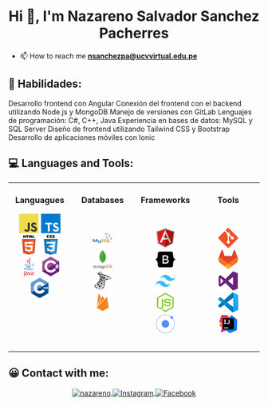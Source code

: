 
<h1 align="center">Hi 👋, I'm Nazareno Salvador Sanchez Pacherres</h1>

- 📫 How to reach me **nsanchezpa@ucvvirtual.edu.pe**

## 👀 Habilidades:
Desarrollo frontend con Angular
Conexión del frontend con el backend utilizando Node.js y MongoDB
Manejo de versiones con GitLab
Lenguajes de programación: C#, C++, Java
Experiencia en bases de datos: MySQL y SQL Server
Diseño de frontend utilizando Tailwind CSS y Bootstrap
Desarrollo de aplicaciones móviles con Ionic

## 💻 Languages and Tools:
<table align="center"><tr><td valign="top" width="25%" align="center">



### Languagues  
<div align="center">  
  <p>
  <img src="https://raw.githubusercontent.com/devicons/devicon/master/icons/javascript/javascript-original.svg" alt="javascript" width="40" height="40"/> </a>
  <img src="https://raw.githubusercontent.com/devicons/devicon/master/icons/typescript/typescript-original.svg" alt="typescript" width="40" height="40"/> </a>
  <img src="https://raw.githubusercontent.com/devicons/devicon/master/icons/html5/html5-original-wordmark.svg" alt="html5" width="40" height="40"/> </a>
  <img src="https://raw.githubusercontent.com/devicons/devicon/master/icons/css3/css3-original-wordmark.svg" alt="css3" width="40" height="40"/> </a>
  <img src="https://raw.githubusercontent.com/devicons/devicon/master/icons/java/java-original-wordmark.svg" alt="css3" width="40" height="40"/> </a>
  <img src="https://raw.githubusercontent.com/devicons/devicon/master/icons/csharp/csharp-original.svg" alt="C#" width="40" height="40"/> 
 <img src="https://raw.githubusercontent.com/devicons/devicon/master/icons/cplusplus/cplusplus-original.svg" alt="C++" width="40" height="40"/>
 </p>
</div>

</td><td valign="top" width="25%" align="center">

  
  
### Databases
<div align="center" style="padding:15px">  
  <p>
 <img src="https://raw.githubusercontent.com/devicons/devicon/master/icons/mysql/mysql-original-wordmark.svg" alt="mysql" width="40" height="40"/>
 <img src="https://raw.githubusercontent.com/devicons/devicon/master/icons/mongodb/mongodb-original-wordmark.svg" alt="mongodb" width="40" height="40"/> 
 <img src="https://raw.githubusercontent.com/devicons/devicon/master/icons/microsoftsqlserver/microsoftsqlserver-plain.svg" alt="SQL Server" width="40" height="40"/>
 <img src="https://raw.githubusercontent.com/devicons/devicon/master/icons/firebase/firebase-plain.svg" alt="Firebase" width="40" height="40"/>
 </p>
</div>

  
  
</td><td valign="top" width="25%" align="center">
  
### Frameworks
<div align="center" style="padding:15px">  
  <p>
<img src="https://raw.githubusercontent.com/devicons/devicon/master/icons/angularjs/angularjs-original.svg" alt="Angular" width="40" height="40"/>
<img src="https://raw.githubusercontent.com/devicons/devicon/master/icons/bootstrap/bootstrap-plain.svg" alt="Bootstrap" width="40" height="40"/>
<img src="https://raw.githubusercontent.com/devicons/devicon/master/icons/tailwindcss/tailwindcss-plain.svg" alt="Tailwind CSS" width="40" height="40"/>
<img src="https://raw.githubusercontent.com/devicons/devicon/master/icons/nodejs/nodejs-original.svg" alt="Node.js" width="40" height="40"/>
<img src="https://raw.githubusercontent.com/devicons/devicon/master/icons/ionic/ionic-original.svg" alt="Ionic" width="40" height="40"/>
  </p>
</div>
  
  
 
</td><td valign="top" width="25%" align="center">
  
### Tools
<div align="center" style="padding:15px">  
  <p>
<img src="https://raw.githubusercontent.com/devicons/devicon/master/icons/git/git-original.svg" alt="Git" width="40" height="40"/>
<img src="https://raw.githubusercontent.com/devicons/devicon/master/icons/gitlab/gitlab-original.svg" alt="GitLab" width="40" height="40"/>
<img src="https://raw.githubusercontent.com/devicons/devicon/master/icons/visualstudio/visualstudio-plain.svg" alt="Visual Studio" width="40" height="40"/>
<img src="https://raw.githubusercontent.com/devicons/devicon/master/icons/vscode/vscode-original.svg" alt="Visual Studio Code" width="40" height="40"/>
<img src="https://raw.githubusercontent.com/devicons/devicon/master/icons/intellij/intellij-original.svg" alt="IntelliJ IDEA" width="40" height="40"/>
  </p>
</div>
  
</td></tr></table>  



## 😀 Contact with me:
<p align="center">
<a href="https://www.linkedin.com/in/nazareno-salvador-sanchez-pacherres-585839274" target="blank">
<img align="center" src="https://raw.githubusercontent.com/rahuldkjain/github-profile-readme-generator/master/src/images/icons/Social/linked-in-alt.svg" alt="nazareno" height="30" width="40" />
</a>
<a href="https://www.instagram.com/nazareno_p06/" target="blank">
<img align="center" src="https://raw.githubusercontent.com/rahuldkjain/github-profile-readme-generator/master/src/images/icons/Social/instagram.svg" alt="Instagram" height="30" width="40" />
</a>
<a href="https://l.instagram.com/?u=https%3A%2F%2Fwww.facebook.com%2Fsalvador.sanchezpacherrez&e=AT3xomcPrA_USjCGkeRGJsY18jNyNTAwiMsnhFXcWlQJr-EUBMwjIqKCLt-Q4ue1wlrRyUW45TRANtCwfO91C2O6wi7y8ajhGXHRE10
" target="blank">
<img align="center" src="https://raw.githubusercontent.com/rahuldkjain/github-profile-readme-generator/master/src/images/icons/Social/facebook.svg" alt="Facebook" height="30" width="40" />
</a>
</p>
